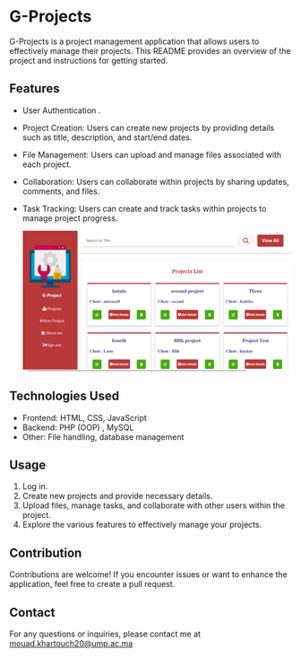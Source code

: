 # G-Projects

G-Projects is a project management application that allows users to effectively manage their projects. This README provides an overview of the project and instructions for getting started.

## Features

- User Authentication .
- Project Creation: Users can create new projects by providing details such as title, description, and start/end dates.
- File Management: Users can upload and manage files associated with each project.
- Collaboration: Users can collaborate within projects by sharing updates, comments, and files.
- Task Tracking: Users can create and track tasks within projects to manage project progress.

  <img src="./img/G-projectsviewpag.png" width="500" height="250px" alt="accessibility text">

## Technologies Used

- Frontend: HTML, CSS, JavaScript
- Backend: PHP (OOP) ,  MySQL
- Other: File handling, database management

## Usage

1. Log in.
2. Create new projects and provide necessary details.
3. Upload files, manage tasks, and collaborate with other users within the project.
4. Explore the various features to effectively manage your projects.

## Contribution

Contributions are welcome! If you encounter issues or want to enhance the application, feel free to create a pull request.


## Contact

For any questions or inquiries, please contact me at mouad.khartouch20@ump.ac.ma
